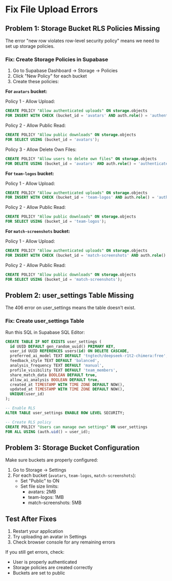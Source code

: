 # Fix File Upload Errors

## Problem 1: Storage Bucket RLS Policies Missing

The error "new row violates row-level security policy" means we need to set up storage policies.

### Fix: Create Storage Policies in Supabase

1. Go to Supabase Dashboard → Storage → Policies
2. Click "New Policy" for each bucket
3. Create these policies:

**For `avatars` bucket:**

Policy 1 - Allow Upload:
```sql
CREATE POLICY "Allow authenticated uploads" ON storage.objects
FOR INSERT WITH CHECK (bucket_id = 'avatars' AND auth.role() = 'authenticated');
```

Policy 2 - Allow Public Read:
```sql
CREATE POLICY "Allow public downloads" ON storage.objects
FOR SELECT USING (bucket_id = 'avatars');
```

Policy 3 - Allow Delete Own Files:
```sql
CREATE POLICY "Allow users to delete own files" ON storage.objects
FOR DELETE USING (bucket_id = 'avatars' AND auth.role() = 'authenticated');
```

**For `team-logos` bucket:**

Policy 1 - Allow Upload:
```sql
CREATE POLICY "Allow authenticated uploads" ON storage.objects
FOR INSERT WITH CHECK (bucket_id = 'team-logos' AND auth.role() = 'authenticated');
```

Policy 2 - Allow Public Read:
```sql
CREATE POLICY "Allow public downloads" ON storage.objects
FOR SELECT USING (bucket_id = 'team-logos');
```

**For `match-screenshots` bucket:**

Policy 1 - Allow Upload:
```sql
CREATE POLICY "Allow authenticated uploads" ON storage.objects
FOR INSERT WITH CHECK (bucket_id = 'match-screenshots' AND auth.role() = 'authenticated');
```

Policy 2 - Allow Public Read:
```sql
CREATE POLICY "Allow public downloads" ON storage.objects
FOR SELECT USING (bucket_id = 'match-screenshots');
```

## Problem 2: user_settings Table Missing

The 406 error on user_settings means the table doesn't exist.

### Fix: Create user_settings Table

Run this SQL in Supabase SQL Editor:

```sql
CREATE TABLE IF NOT EXISTS user_settings (
  id UUID DEFAULT gen_random_uuid() PRIMARY KEY,
  user_id UUID REFERENCES users(id) ON DELETE CASCADE,
  preferred_ai_model TEXT DEFAULT 'tngtech/deepseek-r1t2-chimera:free',
  feedback_style TEXT DEFAULT 'balanced',
  analysis_frequency TEXT DEFAULT 'manual',
  profile_visibility TEXT DEFAULT 'team_members',
  share_match_data BOOLEAN DEFAULT true,
  allow_ai_analysis BOOLEAN DEFAULT true,
  created_at TIMESTAMP WITH TIME ZONE DEFAULT NOW(),
  updated_at TIMESTAMP WITH TIME ZONE DEFAULT NOW(),
  UNIQUE(user_id)
);

-- Enable RLS
ALTER TABLE user_settings ENABLE ROW LEVEL SECURITY;

-- Create RLS policy
CREATE POLICY "Users can manage own settings" ON user_settings
FOR ALL USING (auth.uid() = user_id);
```

## Problem 3: Storage Bucket Configuration

Make sure buckets are properly configured:

1. Go to Storage → Settings
2. For each bucket (`avatars`, `team-logos`, `match-screenshots`):
   - Set "Public" to ON
   - Set file size limits:
     - avatars: 2MB
     - team-logos: 1MB  
     - match-screenshots: 5MB

## Test After Fixes

1. Restart your application
2. Try uploading an avatar in Settings
3. Check browser console for any remaining errors

If you still get errors, check:
- User is properly authenticated
- Storage policies are created correctly
- Buckets are set to public